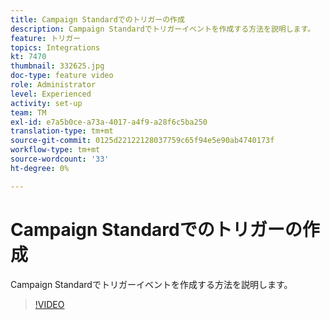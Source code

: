 ```yaml
---
title: Campaign Standardでのトリガーの作成
description: Campaign Standardでトリガーイベントを作成する方法を説明します。
feature: トリガー
topics: Integrations
kt: 7470
thumbnail: 332625.jpg
doc-type: feature video
role: Administrator
level: Experienced
activity: set-up
team: TM
exl-id: e7a5b0ce-a73a-4017-a4f9-a28f6c5ba250
translation-type: tm+mt
source-git-commit: 0125d22122128037759c65f94e5e90ab4740173f
workflow-type: tm+mt
source-wordcount: '33'
ht-degree: 0%

---
```


# Campaign Standardでのトリガーの作成

Campaign Standardでトリガーイベントを作成する方法を説明します。

>[!VIDEO](https://video.tv.adobe.com/v/332625?quality=12)
